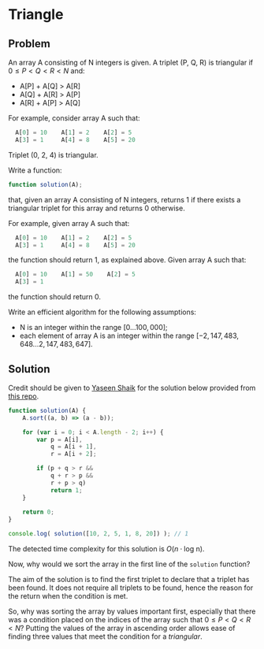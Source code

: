 # Triangle

## Problem

An array A consisting of N integers is given. A triplet (P, Q, R) is triangular if $0 ≤ P < Q < R < N$ and:

- A[P] + A[Q] > A[R]
- A[Q] + A[R] > A[P]
- A[R] + A[P] > A[Q]

For example, consider array A such that:

```js
  A[0] = 10    A[1] = 2    A[2] = 5
  A[3] = 1     A[4] = 8    A[5] = 20
```

Triplet (0, 2, 4) is triangular.

Write a function:

```js
function solution(A);
```

that, given an array A consisting of N integers, returns 1 if there exists a triangular triplet for this array and returns 0 otherwise.

For example, given array A such that:

```js
  A[0] = 10    A[1] = 2    A[2] = 5
  A[3] = 1     A[4] = 8    A[5] = 20
```

the function should return 1, as explained above. Given array A such that:

```js
  A[0] = 10    A[1] = 50    A[2] = 5
  A[3] = 1
```

the function should return 0.

Write an efficient algorithm for the following assumptions:

- N is an integer within the range $[0 ... 100,000]$;
- each element of array A is an integer within the range $[−2,147,483,648 ... 2,147,483,647]$.

## Solution

Credit should be given to [Yaseen Shaik](https://github.com/yaseenshaik) for the solution below provided from [this repo](https://github.com/yaseenshaik/codility-solutions-javascript).

```js
function solution(A) {
    A.sort((a, b) => (a - b));

    for (var i = 0; i < A.length - 2; i++) {
        var p = A[i],
            q = A[i + 1],
            r = A[i + 2];

        if (p + q > r &&
            q + r > p &&
            r + p > q)
            return 1;
    }
    
    return 0;
}

console.log( solution([10, 2, 5, 1, 8, 20]) ); // 1
```

The detected time complexity for this solution is $O(n \cdot \text{log n})$.

Now, why would we sort the array in the first line of the `solution` function?

The aim of the solution is to find the first triplet to declare that a triplet has been found. It does not require all triplets to be found, hence the reason for the return when the condition is met.

So, why was sorting the array by values important first, especially that there was a condition placed on the indices of the array such that $0 ≤ P < Q < R < N$? Putting the values of the array in ascending order allows ease of finding three values that meet the condition for a _triangular_.